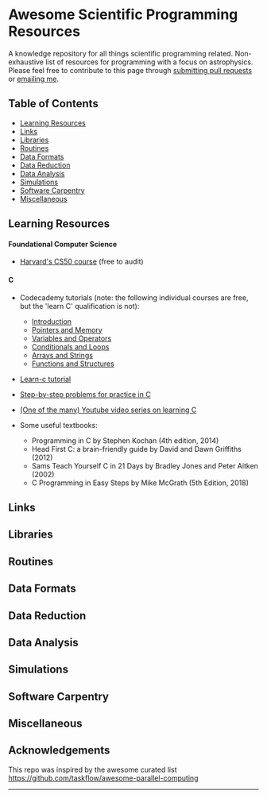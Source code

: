 # Awesome Scientific Programming Resources
A knowledge repository for all things scientific programming related. Non-exhaustive list of resources for programming with a focus on astrophysics.
Please feel free to contribute to this page through [submitting pull requests][GitHub pull requests] or 
[emailing me][email me].

## Table of Contents

 - [Learning Resources](#learning-resources)
 - [Links](#links)
 - [Libraries](#libraries)
 - [Routines](#routines)
 - [Data Formats](#data-formats)
 - [Data Reduction](#data-reduction)
 - [Data Analysis](#data-analysis)
 - [Simulations](#simulations)
 - [Software Carpentry](#software-carpentry)
 - [Miscellaneous](#miscellaneous)

## Learning Resources

#### Foundational Computer Science
 - [Harvard's CS50 course](https://pll.harvard.edu/course/cs50-introduction-computer-science) (free to audit)

#### C
 - Codecademy tutorials (note: the following individual courses are free, but the 'learn C' qualification is not):
     - [Introduction](https://www.codecademy.com/learn/learn-c-introduction)
     - [Pointers and Memory](https://www.codecademy.com/learn/learn-c-pointers-and-memory)
     - [Variables and Operators](https://www.codecademy.com/learn/learn-c-variables-and-operators)
     - [Conditionals and Loops](https://www.codecademy.com/learn/learn-c-conditionals-and-loops)
     - [Arrays and Strings](https://www.codecademy.com/learn/learn-c-arrays-and-strings)
     - [Functions and Structures](https://www.codecademy.com/learn/learn-c-functions-and-structures)

 - [Learn-c tutorial](https://learn-c.org)

 - [Step-by-step problems for practice in C](https://www.codestepbystep.com/problem/list/c)

 - [(One of the many) Youtube video series on learning C](https://www.youtube.com/playlist?list=PLA1FTfKBAEX4hblYoH6mnq0zsie2w6Wif)

 - Some useful textbooks: 
     - Programming in C by Stephen Kochan (4th edition, 2014)
     - Head First C: a brain-friendly guide by David and Dawn Griffiths (2012)
     - Sams Teach Yourself C in 21 Days by Bradley Jones and Peter Aitken (2002)
     - C Programming in Easy Steps by Mike McGrath (5th Edition, 2018)


## Links

## Libraries

## Routines

## Data Formats

## Data Reduction

## Data Analysis

## Simulations

## Software Carpentry

## Miscellaneous


## Acknowledgements

This repo was inspired by the awesome curated list https://github.com/taskflow/awesome-parallel-computing
* * *

[GitHub pull requests]:  https://github.com/Zoe-F/awesome-programming-resources/pulls
[email me]:              mailto:zf28@st-andrews.ac.uk
